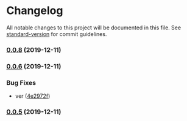 # Changelog

All notable changes to this project will be documented in this file. See [standard-version](https://github.com/conventional-changelog/standard-version) for commit guidelines.

### [0.0.8](https://github.com/freedomsex/key-value-storage/compare/v0.0.6...v0.0.8) (2019-12-11)

### [0.0.6](https://github.com/freedomsex/key-value-storage/compare/v0.0.5...v0.0.6) (2019-12-11)


### Bug Fixes

* ver ([4e2972f](https://github.com/freedomsex/key-value-storage/commit/4e2972f487c2a911e85a95d9ac292baad94fb859))

### [0.0.5](https://github.com/freedomsex/key-value-storage/compare/v0.0.4...v0.0.5) (2019-12-11)
